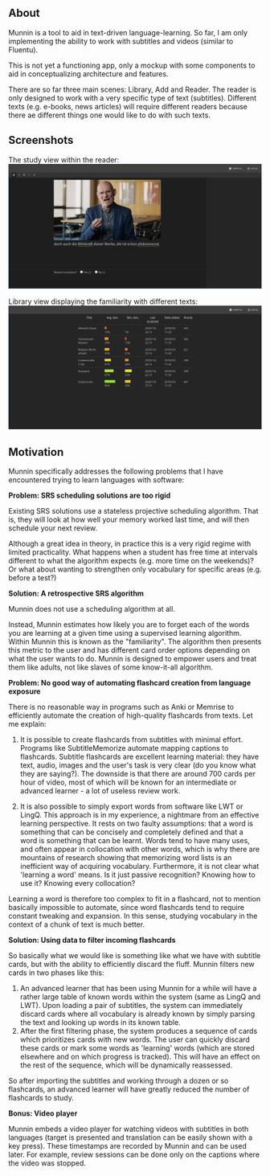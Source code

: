 ## About

Munnin is a tool to aid in text-driven language-learning. So far, I am only implementing the ability to work with subtitles and videos (similar to Fluentu).

This is not yet a functioning app, only a mockup with some components to aid in conceptualizing architecture and features.

There are so far three main scenes: Library, Add and Reader. The reader is only designed to work with a very specific type of text (subtitles). Different texts (e.g. e-books, news articles) will require different readers because there ae different things one would like to do with such texts.

## Screenshots

The study view within the reader:
![](./img/reader.png)

Library view displaying the familiarity with different texts:
![](./img/library.png)

## Motivation

Munnin specifically addresses the following problems that I have encountered trying to learn languages with software:

**Problem: SRS scheduling solutions are too rigid**

Existing SRS solutions use a stateless projective scheduling algorithm. That is, they will look at how well your memory worked last time, and will then schedule your next review.

Although a great idea in theory, in practice this is a very rigid regime with limited practicality. What happens when a student has free time at intervals different to what the algorithm expects (e.g. more time on the weekends)? Or what about wanting to strengthen only vocabulary for specific areas (e.g. before a test?)

**Solution: A retrospective SRS algorithm**

Munnin does not use a scheduling algorithm at all. 

Instead, Munnin estimates how likely you are to forget each of the words you are learning at a given time using a supervised learning algorithm. Within Munnin this is known as the "familiarity". The algorithm then presents this metric to the user and has different card order options depending on what the user wants to do. Munnin is designed to empower users and treat them like adults, not like slaves of some know-it-all algorithm.

**Problem: No good way of automating flashcard creation from language exposure**

There is no reasonable way in programs such as Anki or Memrise to efficiently automate the creation of high-quality flashcards from texts. Let me explain:

1. It is possible to create flashcards from subtitles with minimal effort. Programs like SubtitleMemorize automate mapping captions to flashcards. Subtitle flashcards are excellent learning material: they have text, audio, images and the user's task is very clear (do you know what they are saying?). The downside is that there are around 700 cards per hour of video, most of which will be known for an intermediate or advanced learner - a lot of useless review work. 

2. It is also possible to simply export words from software like LWT or LingQ. This approach is in my experience, a nightmare from an effective learning perspective. It rests on two faulty assumptions: that a word is something that can be concisely and completely defined and that a word is something that can be learnt. Words tend to have many uses, and often appear in collocation with other words, which is why there are mountains of research showing that memorizing word lists is an inefficient way of acquiring vocabulary. Furthermore, it is not clear what 'learning a word' means. Is it just passive recognition? Knowing how to use it? Knowing every collocation? 

Learning a word is therefore too complex to fit in a flashcard, not to mention basically impossible to automate, since word flashcards tend to require constant tweaking and expansion. In this sense, studying vocabulary in the context of a chunk of text is much better.

**Solution: Using data to filter incoming flashcards**

So basically what we would like is something like what we have with subtitle cards, but with the ability to efficiently discard the fluff. Munnin filters new cards in two phases like this:

1. An advanced learner that has been using Munnin for a while will have a rather large table of known words within the system (same as LingQ and LWT). Upon loading a pair of subtitles, the system can immediately discard cards where all vocabulary is already known by simply parsing the text and looking up words in its known table. 
2. After the first filtering phase, the system produces a sequence of cards which prioritizes cards with new words. The user can quickly discard these cards or mark some words as 'learning' words (which are stored elsewhere and on which progress is tracked). This will have an effect on the rest of the sequence, which will be dynamically reassessed.

So after importing the subtitles and working through a dozen or so flashcards, an advanced learner will have greatly reduced the number of flashcards to study.


**Bonus: Video player**

Munnin embeds a video player for watching videos with subtitles in both languages (target is presented and translation can be easily shown with a key press). These timestamps are recorded by Munnin and can be used later. For example, review sessions can be done only on the captions where the video was stopped.
